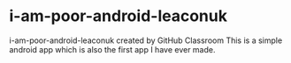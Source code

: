 # i-am-poor-android-leaconuk
i-am-poor-android-leaconuk created by GitHub Classroom
This is a simple android app which is also the first app I have ever made.

